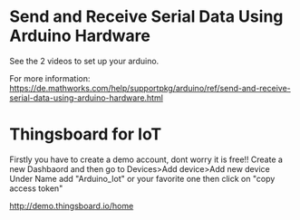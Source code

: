 # Send and Receive Serial Data Using Arduino Hardware
See the 2 videos to set up your arduino.

For more information:
https://de.mathworks.com/help/supportpkg/arduino/ref/send-and-receive-serial-data-using-arduino-hardware.html

# Thingsboard for IoT
Firstly you have to create a demo account, dont worry it is free!!
Create a new Dashbaord and then go to Devices>Add device>Add new device
Under Name add "Arduino_Iot" or your favorite one then click on "copy access token"

http://demo.thingsboard.io/home


